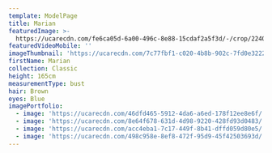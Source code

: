 ```yaml
---
template: ModelPage
title: Marian
featuredImage: >-
  https://ucarecdn.com/fe6ca05d-6a00-496c-8e88-15cdaf2a5f3d/-/crop/2240x1289/0,387/-/preview/
featuredVideoMobile: ''
imageThumbnail: 'https://ucarecdn.com/7c77fbf1-c020-4b8b-902c-7fd0e3222242/'
firstName: Marian
collection: Classic
height: 165cm
measurementType: bust
hair: Brown
eyes: Blue
imagePortfolio:
  - image: 'https://ucarecdn.com/46dfd465-5912-4da6-a6ed-178f12ee8e6f/'
  - image: 'https://ucarecdn.com/8e64f678-631d-4d98-9220-428fd93d0483/'
  - image: 'https://ucarecdn.com/acc4eba1-7c17-449f-8b41-dffd059d80e5/'
  - image: 'https://ucarecdn.com/498c958e-8ef8-472f-95d9-45f42503693d/'
---
```


